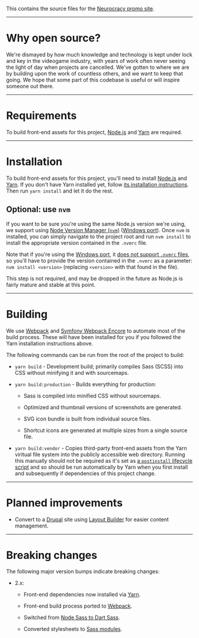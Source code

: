 This contains the source files for the [Neurocracy promo site](https://neurocracy.site/).

----

# Why open source?

We're dismayed by how much knowledge and technology is kept under lock and key
in the videogame industry, with years of work often never seeing the light of
day when projects are cancelled. We've gotten to where we are by building upon
the work of countless others, and we want to keep that going. We hope that some
part of this codebase is useful or will inspire someone out there.

----

# Requirements

To build front-end assets for this project, [Node.js](https://nodejs.org/) and
[Yarn](https://yarnpkg.com/) are required.

-----------------

# Installation

To build front-end assets for this project, you'll need to install
[Node.js](https://nodejs.org/) and [Yarn](https://yarnpkg.com/). If you don't
have Yarn installed yet, follow [its installation
instructions](https://yarnpkg.com/getting-started/install). Then run `yarn
install` and let it do the rest.

## Optional: use `nvm`

If you want to be sure you're using the same Node.js version we're using, we
support using [Node Version Manager (`nvm`)](https://github.com/nvm-sh/nvm)
([Windows port](https://github.com/coreybutler/nvm-windows)). Once `nvm` is
installed, you can simply navigate to the project root and run `nvm install`
to install the appropriate version contained in the `.nvmrc` file.

Note that if you're using the [Windows
port](https://github.com/coreybutler/nvm-windows), it [does not support `.nvmrc`
files](https://github.com/coreybutler/nvm-windows/wiki/Common-Issues#why-isnt-nvmrc-supported-why-arent-some-nvm-for-macoslinux-features-supported),
so you'll have to provide the version contained in the `.nvmrc` as a parameter:
`nvm install <version>` (replacing `<version>` with that found in the file).

This step is not required, and may be dropped in the future as Node.js is fairly
mature and stable at this point.

-----------------

# Building

We use [Webpack](https://webpack.js.org/) and [Symfony Webpack
Encore](https://symfony.com/doc/current/frontend.html) to automate most of the
build process. These will have been installed for you if you followed the Yarn
installation instructions above.

The following commands can be run from the root of the project to build:

* `yarn build` - Development build; primarily compiles Sass (SCSS) into CSS without minifying it and with sourcemaps.

* `yarn build:production` - Builds everything for production:

  * Sass is compiled into minified CSS without sourcemaps.

  * Optimized and thumbnail versions of screenshots are generated.

  * SVG icon bundle is built from individual source files.

  * Shortcut icons are generated at multiple sizes from a single source file.

* `yarn build:vendor` - Copies third-party front-end assets from the Yarn viritual file system into the publicly accessible web directory. Running this manually should not be required as it's set as [a `postinstall` lifecycle script](https://yarnpkg.com/advanced/lifecycle-scripts) and so should be run automatically by Yarn when you first install and subsequently if dependencies of this project change.

-----------------

# Planned improvements

* Convert to a [Drupal](https://www.drupal.org/) site using [Layout Builder](https://www.drupal.org/docs/8/core/modules/layout-builder) for easier content management.

-----------------

# Breaking changes

The following major version bumps indicate breaking changes:

* 2.x:

  * Front-end dependencies now installed via [Yarn](https://yarnpkg.com/).

  * Front-end build process ported to [Webpack](https://webpack.js.org/).

  * Switched from [Node Sass to Dart Sass](https://sass-lang.com/blog/libsass-is-deprecated).

  * Converted stylesheets to [Sass modules](https://sass-lang.com/documentation/modules).
